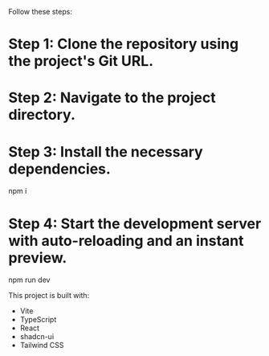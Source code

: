 Follow these steps:

# Step 1: Clone the repository using the project's Git URL.

# Step 2: Navigate to the project directory.

# Step 3: Install the necessary dependencies.
npm i

# Step 4: Start the development server with auto-reloading and an instant preview.
npm run dev

This project is built with:
- Vite
- TypeScript
- React
- shadcn-ui
- Tailwind CSS
